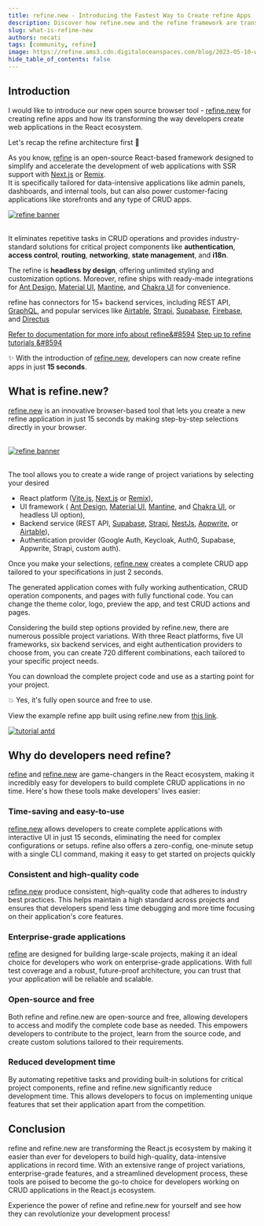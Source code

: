 ```yaml
---
title: refine.new - Introducing the Fastest Way to Create refine Apps
description: Discover how refine.new and the refine framework are transforming the way developers create front-end applications in the React ecosystem
slug: what-is-refine-new
authors: necati
tags: [community, refine]
image: https://refine.ams3.cdn.digitaloceanspaces.com/blog/2023-05-10-what-is-refine-new/social.png
hide_table_of_contents: false
---
```


## Introduction

I would like to introduce our new open source browser tool - [refine.new](https://refine.new/) for creating refine apps and how its transforming the way developers create web applications in the React ecosystem.

Let's recap the refine architecture first 💙

As you know, [refine](https://github.com/refinedev/refine) is an open-source React-based framework designed to simplify and accelerate the development of web applications with SSR support with [Next.js](https://nextjs.org/) or [Remix](https://remix.run/).  
It is specifically tailored for data-intensive applications like admin panels, dashboards, and internal tools, but can also power customer-facing applications like storefronts and any type of CRUD apps.


 <div className="centered-image"  >
  <a href="https://github.com/refinedev/refine">
  <img style={{alignSelf:"center", width:"600px"}}  src="https://refine.ams3.cdn.digitaloceanspaces.com/website/static/img/diagram.png
" alt="refine banner" />
</a>
</div>

<br/>


It eliminates repetitive tasks in CRUD operations and provides industry-standard solutions for critical project components like **authentication**, **access control**, **routing**, **networking**, **state management**, and **i18n**. 

The refine is **headless by design**, offering unlimited styling and customization options. Moreover, refine ships with ready-made integrations for [Ant Design](https://ant.design/), [Material UI](https://mui.com/material-ui/getting-started/overview/), [Mantine](https://mantine.dev/), and [Chakra UI](https://chakra-ui.com/) for convenience.

  refine has connectors for 15+ backend services, including REST API, [GraphQL](https://graphql.org/), and popular services like [Airtable](https://www.airtable.com/), [Strapi](https://strapi.io/), [Supabase](https://supabase.com/), [Firebase](https://firebase.google.com/), and [Directus](https://directus.io/)

[Refer to documentation for more info about refine&#8594](https://refine.dev/docs/)
[Step up to refine tutorials &#8594](https://refine.dev/docs/tutorial/introduction/index/)

✨ With the introduction of [refine.new](https://refine.new/), developers can now create refine apps in just **15 seconds**.


## What is refine.new?



[refine.new](https://refine.new/) is an innovative browser-based tool that lets you create a new refine application in just 15 seconds by making step-by-step selections directly in your browser. 

<br/>

 <div className="centered-image"  >
  <a href="https://refine.new/">
  <img   src="https://refine.ams3.cdn.digitaloceanspaces.com/website/static/img/quick-start.gif" alt="refine banner" />
</a>
</div>

<br/>




The tool allows you to create a wide range of project variations by selecting your desired 
- React platform ([Vite.js](https://vitejs.dev/), [Next.js](https://nextjs.org/) or [Remix](https://remix.run/)), 
- UI framework ( [Ant Design](https://ant.design/), [Material UI](https://mui.com/material-ui/getting-started/overview/), [Mantine](https://mantine.dev/), and [Chakra UI](https://chakra-ui.com/), or headless UI option), 
- Backend service (REST API,  [Supabase](https://supabase.com/), [Strapi](https://strapi.io/), [NestJs](https://nestjs.com/), [Appwrite](https://appwrite.io/), or [Airtable](https://www.airtable.com/)), 
- Authentication provider (Google Auth, Keycloak, Auth0, Supabase, Appwrite, Strapi, custom auth).

Once you make your selections, [refine.new](https://refine.new/) creates a complete CRUD app tailored to your specifications in just 2 seconds. 

The generated application comes with fully working authentication, CRUD operation components, and pages with fully functional code. You can change the theme color, logo, preview the app, and test CRUD actions and pages.


Considering the build step options provided by refine.new, there are numerous possible project variations. With three React platforms, five UI frameworks, six backend services, and eight authentication providers to choose from, you can create 720 different combinations, each tailored to your specific project needs.


You can download the complete project code and use as a starting point for your project.
 
💥 Yes, it's fully open source and free to use.


View the example refine app built using refine.new from [this link](https://refine.new/preview/a54be867-0838-4078-b9a5-fce7ab7174a2).


 <div className="centered-image"  >
<a href="https://refine.new/preview/a54be867-0838-4078-b9a5-fce7ab7174a2">
  <img style={{alignSelf:"center"}}  src="https://refine.ams3.cdn.digitaloceanspaces.com/website/static/tutorial/antd-intro.png" alt="tutorial antd" />
  </a>
</div>




## Why do developers need refine?

 [refine](https://github.com/refinedev/refine) and [refine.new](https://refine.new/) are game-changers in the React ecosystem, making it incredibly easy for developers to build complete CRUD applications in no time. Here's how these tools make developers' lives easier:

### Time-saving and easy-to-use

[refine.new](https://refine.new/) allows developers to create complete applications with interactive UI in just 15 seconds, eliminating the need for complex configurations or setups. refine also offers a zero-config, one-minute setup with a single CLI command, making it easy to get started on projects quickly


### Consistent and high-quality code

[refine.new](https://refine.new/) produce consistent, high-quality code that adheres to industry best practices. This helps maintain a high standard across projects and ensures that developers spend less time debugging and more time focusing on their application's core features.

### Enterprise-grade applications

[refine](https://github.com/refinedev/refine) are designed for building large-scale projects, making it an ideal choice for developers who work on enterprise-grade applications. With full test coverage and a robust, future-proof architecture, you can trust that your application will be reliable and scalable.

### Open-source and free

Both refine and refine.new are open-source and free, allowing developers to access and modify the complete code base as needed. This empowers developers to contribute to the project, learn from the source code, and create custom solutions tailored to their requirements.

### Reduced development time

By automating repetitive tasks and providing built-in solutions for critical project components, refine and refine.new significantly reduce development time. This allows developers to focus on implementing unique features that set their application apart from the competition.

## Conclusion

refine and refine.new are transforming the React.js ecosystem by making it easier than ever for developers to build high-quality, data-intensive applications in record time. With an extensive range of project variations, enterprise-grade features, and a streamlined development process, these tools are poised to become the go-to choice for developers working on CRUD applications in the React.js ecosystem.

Experience the power of refine and refine.new for yourself and see how they can revolutionize your development process!